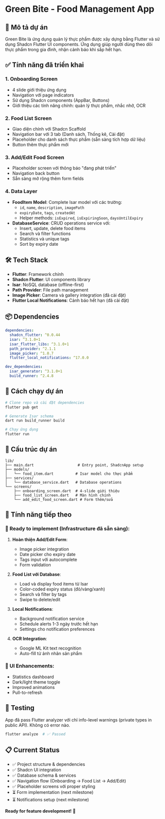 # Green Bite - Food Management App

## 📘 Mô tả dự án

Green Bite là ứng dụng quản lý thực phẩm được xây dựng bằng Flutter và sử dụng Shadcn Flutter UI components. Ứng dụng giúp người dùng theo dõi thực phẩm trong gia đình, nhận cảnh báo khi sắp hết hạn.

## ✅ Tính năng đã triển khai

### 1. **Onboarding Screen**
- 4 slide giới thiệu ứng dụng
- Navigation với page indicators
- Sử dụng Shadcn components (AppBar, Buttons)
- Giới thiệu các tính năng chính: quản lý thực phẩm, nhắc nhở, OCR

### 2. **Food List Screen** 
- Giao diện chính với Shadcn Scaffold
- Navigation bar với 3 tab (Danh sách, Thống kê, Cài đặt)  
- Placeholder cho danh sách thực phẩm (sẵn sàng tích hợp dữ liệu)
- Button thêm thực phẩm mới

### 3. **Add/Edit Food Screen**
- Placeholder screen với thông báo "đang phát triển"
- Navigation back button
- Sẵn sàng mở rộng thêm form fields

### 4. **Data Layer**
- **FoodItem Model**: Complete Isar model với các trường:
  - `id`, `name`, `description`, `imagePath` 
  - `expiryDate`, `tags`, `createdAt`
  - Helper methods: `isExpired`, `isExpiringSoon`, `daysUntilExpiry`
- **DatabaseService**: CRUD operations service với:
  - Insert, update, delete food items
  - Search và filter functions
  - Statistics và unique tags
  - Sort by expiry date

## 🛠️ Tech Stack

- **Flutter**: Framework chính
- **Shadcn Flutter**: UI components library
- **Isar**: NoSQL database (offline-first)
- **Path Provider**: File path management
- **Image Picker**: Camera và gallery integration (đã cài đặt)
- **Flutter Local Notifications**: Cảnh báo hết hạn (đã cài đặt)

## 📦 Dependencies

```yaml
dependencies:
  shadcn_flutter: ^0.0.44
  isar: ^3.1.0+1
  isar_flutter_libs: ^3.1.0+1
  path_provider: ^2.1.1
  image_picker: ^1.0.7
  flutter_local_notifications: ^17.0.0

dev_dependencies:
  isar_generator: ^3.1.0+1
  build_runner: ^2.4.8
```

## 🚀 Cách chạy dự án

```bash
# Clone repo và cài đặt dependencies
flutter pub get

# Generate Isar schema
dart run build_runner build

# Chạy ứng dụng
flutter run
```

## 📱 Cấu trúc dự án

```
lib/
├── main.dart                    # Entry point, ShadcnApp setup
├── models/
│   └── food_item.dart          # Isar model cho thực phẩm
├── services/
│   └── database_service.dart   # Database operations
└── screens/
    ├── onboarding_screen.dart  # 4-slide giới thiệu
    ├── food_list_screen.dart   # Màn hình chính
    └── add_edit_food_screen.dart # Form thêm/sửa
```

## 🔄 Tính năng tiếp theo

### 🎯 Ready to implement (Infrastructure đã sẵn sàng):

1. **Hoàn thiện Add/Edit Form**:
   - Image picker integration
   - Date picker cho expiry date
   - Tags input với autocomplete
   - Form validation

2. **Food List với Database**:
   - Load và display food items từ Isar
   - Color-coded expiry status (đỏ/vàng/xanh)
   - Search và filter by tags
   - Swipe to delete/edit

3. **Local Notifications**:
   - Background notification service
   - Schedule alerts 1-3 ngày trước hết hạn
   - Settings cho notification preferences

4. **OCR Integration**:
   - Google ML Kit text recognition
   - Auto-fill từ ảnh nhãn sản phẩm

### 🎨 UI Enhancements:
- Statistics dashboard
- Dark/light theme toggle  
- Improved animations
- Pull-to-refresh

## 🧪 Testing

App đã pass Flutter analyzer với chỉ info-level warnings (private types in public API). Không có error nào.

```bash
flutter analyze  # ✅ Passed
```

## 📋 Current Status

- ✅ Project structure & dependencies
- ✅ Shadcn UI integration
- ✅ Database schema & services  
- ✅ Navigation flow (Onboarding → Food List → Add/Edit)
- ✅ Placeholder screens với proper styling
- ⏳ Form implementation (next milestone)
- ⏳ Notifications setup (next milestone)

**Ready for feature development!** 🚀
